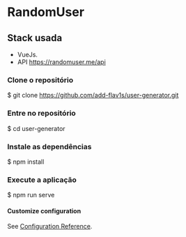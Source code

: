 # RandomUser

## Stack usada
- VueJs.
- API https://randomuser.me/api


### Clone o repositório
$ git clone https://github.com/add-flav1s/user-generator.git


### Entre no repositório
$ cd user-generator


### Instale as dependências
$ npm install


### Execute a aplicação
$ npm run serve


#### Customize configuration
See [Configuration Reference](https://cli.vuejs.org/config/).

